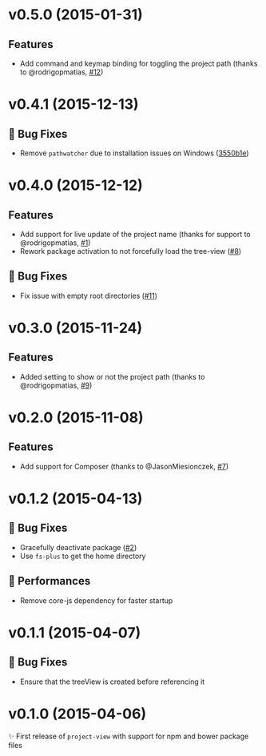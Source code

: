 # v0.5.0 (2015-01-31)

## Features
- Add command and keymap binding for toggling the project path (thanks to @rodrigopmatias, [#12](https://github.com/subesokun/atom-project-view/issues/12))


# v0.4.1 (2015-12-13)

## :bug: Bug Fixes
- Remove `pathwatcher` due to installation issues on Windows ([3550b1e](https://github.com/subesokun/atom-project-view/commit/3550b1edbe62c70459208ebf52b0f4f934ab89c4))


# v0.4.0 (2015-12-12)

## Features
- Add support for live update of the project name (thanks for support to @rodrigopmatias, [#1](https://github.com/subesokun/atom-project-view/issues/1))
- Rework package activation to not forcefully load the tree-view ([#8](https://github.com/subesokun/atom-project-view/issues/8))

## :bug: Bug Fixes
- Fix issue with empty root directories ([#11](https://github.com/subesokun/atom-project-view/issues/11))


# v0.3.0 (2015-11-24)

## Features
- Added setting to show or not the project path (thanks to @rodrigopmatias, [#9](https://github.com/subesokun/atom-project-view/issues/9))


# v0.2.0 (2015-11-08)

## Features
- Add support for Composer (thanks to @JasonMiesionczek, [#7](https://github.com/subesokun/atom-project-view/issues/7))


# v0.1.2 (2015-04-13)

## :bug: Bug Fixes
- Gracefully deactivate package ([#2](https://github.com/subesokun/atom-project-view/issues/2))
- Use `fs-plus` to get the home directory

## :racehorse: Performances
- Remove core-js dependency for faster startup


# v0.1.1 (2015-04-07)

## :bug: Bug Fixes
- Ensure that the treeView is created before referencing it


# v0.1.0 (2015-04-06)
:sparkles: First release of `project-view` with support for npm and bower package files
